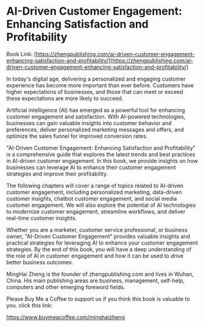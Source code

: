 # AI-Driven Customer Engagement: Enhancing Satisfaction and Profitability

Book Link: [https://zhengpublishing.com/ai-driven-customer-engagement-enhancing-satisfaction-and-profitability/](https://zhengpublishing.com/ai-driven-customer-engagement-enhancing-satisfaction-and-profitability/)

In today's digital age, delivering a personalized and engaging customer experience has become more important than ever before. Customers have higher expectations of businesses, and those that can meet or exceed these expectations are more likely to succeed.

Artificial intelligence (AI) has emerged as a powerful tool for enhancing customer engagement and satisfaction. With AI-powered technologies, businesses can gain valuable insights into customer behavior and preferences, deliver personalized marketing messages and offers, and optimize the sales funnel for improved conversion rates.

"AI-Driven Customer Engagement: Enhancing Satisfaction and Profitability" is a comprehensive guide that explores the latest trends and best practices in AI-driven customer engagement. In this book, we provide insights on how businesses can leverage AI to enhance their customer engagement strategies and improve their profitability.

The following chapters will cover a range of topics related to AI-driven customer engagement, including personalized marketing, data-driven customer insights, chatbot customer engagement, and social media customer engagement. We will also explore the potential of AI technologies to modernize customer engagement, streamline workflows, and deliver real-time customer insights.

Whether you are a marketer, customer service professional, or business owner, "AI-Driven Customer Engagement" provides valuable insights and practical strategies for leveraging AI to enhance your customer engagement strategies. By the end of this book, you will have a deep understanding of the role of AI in customer engagement and how it can be used to drive better business outcomes.

MingHai Zheng is the founder of zhengpublishing.com and lives in Wuhan, China. His main publishing areas are business, management, self-help, computers and other emerging foreword fields.

Please Buy Me a Coffee to support us if you think this book is valuable to you. click this link:

https://www.buymeacoffee.com/minghaizheng
